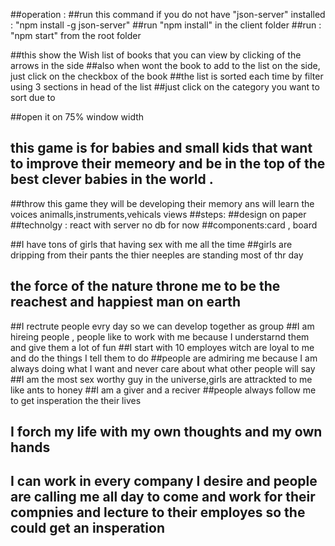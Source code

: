 ##operation :
##run this command if you do not have "json-server" installed : "npm install -g json-server"
##run "npm install" in the client folder 
##run :  "npm start" from the root folder


##this show the Wish list of books that you can view by clicking of the arrows in the side 
##also when wont the book to add to the list on the side, just click on the checkbox of the book
##the list is sorted each time by filter using 3 sections in head of the list
##just click on the category you want to sort due to













##open it on 75% window width 

## this game is for babies and small kids that want to improve their memeory and be in the top of the best clever babies in the world .
##throw this game they will be developing their memory ans will learn the voices animalls,instruments,vehicals views
##steps:
##design on paper
##technolgy : react with server no db for now 
##components:card , board 




##I have tons of girls that having sex with me all the time
##girls are dripping from their pants the thier neeples are standing most of thr day
## the force of the nature throne me to be the reachest and happiest man on earth
##I rectrute people evry day so we can develop together as group
##I am hireing people , people like to work with me because I understarnd them and give them a lot of fun
##I start with 10 employes witch are loyal to me and  do the things I tell them to do 
##people are admiring me because I am always doing what I want and never care about what other people will say
##I am the most sex worthy guy in the universe,girls are attrackted to me like ants to honey
##I am a giver and a reciver 
##people always follow me to get insperation the their lives
## I forch my life with my own thoughts and my own hands
## I can work in every company I desire and people are calling me all day to come and work for their compnies and lecture to their employes so the could get an insperation
##
